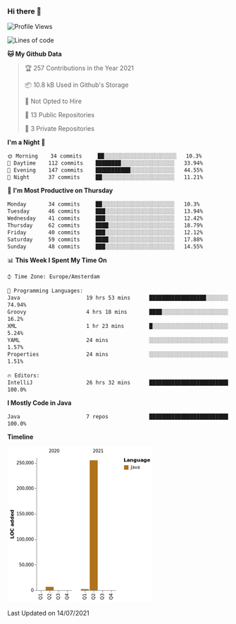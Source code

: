 ### Hi there 👋


<!--START_SECTION:waka-->
![Profile Views](http://img.shields.io/badge/Profile%20Views-0-blue)

![Lines of code](https://img.shields.io/badge/From%20Hello%20World%20I%27ve%20Written-264010%20lines%20of%20code-blue)

**🐱 My Github Data** 

> 🏆 257 Contributions in the Year 2021
 > 
> 📦 10.8 kB Used in Github's Storage 
 > 
> 🚫 Not Opted to Hire
 > 
> 📜 13 Public Repositories 
 > 
> 🔑 3 Private Repositories  
 > 
**I'm a Night 🦉** 

```text
🌞 Morning    34 commits     ██░░░░░░░░░░░░░░░░░░░░░░░   10.3% 
🌆 Daytime    112 commits    ████████░░░░░░░░░░░░░░░░░   33.94% 
🌃 Evening    147 commits    ███████████░░░░░░░░░░░░░░   44.55% 
🌙 Night      37 commits     ██░░░░░░░░░░░░░░░░░░░░░░░   11.21%

```
📅 **I'm Most Productive on Thursday** 

```text
Monday       34 commits     ██░░░░░░░░░░░░░░░░░░░░░░░   10.3% 
Tuesday      46 commits     ███░░░░░░░░░░░░░░░░░░░░░░   13.94% 
Wednesday    41 commits     ███░░░░░░░░░░░░░░░░░░░░░░   12.42% 
Thursday     62 commits     ████░░░░░░░░░░░░░░░░░░░░░   18.79% 
Friday       40 commits     ███░░░░░░░░░░░░░░░░░░░░░░   12.12% 
Saturday     59 commits     ████░░░░░░░░░░░░░░░░░░░░░   17.88% 
Sunday       48 commits     ███░░░░░░░░░░░░░░░░░░░░░░   14.55%

```


📊 **This Week I Spent My Time On** 

```text
⌚︎ Time Zone: Europe/Amsterdam

💬 Programming Languages: 
Java                     19 hrs 53 mins      ██████████████████░░░░░░░   74.94% 
Groovy                   4 hrs 18 mins       ████░░░░░░░░░░░░░░░░░░░░░   16.2% 
XML                      1 hr 23 mins        █░░░░░░░░░░░░░░░░░░░░░░░░   5.24% 
YAML                     24 mins             ░░░░░░░░░░░░░░░░░░░░░░░░░   1.57% 
Properties               24 mins             ░░░░░░░░░░░░░░░░░░░░░░░░░   1.51%

🔥 Editors: 
IntelliJ                 26 hrs 32 mins      █████████████████████████   100.0%

```

**I Mostly Code in Java** 

```text
Java                     7 repos             █████████████████████████   100.0%

```


**Timeline**

![Chart not found](https://raw.githubusercontent.com/powercasgamer/powercasgamer/master/charts/bar_graph.png) 


 Last Updated on 14/07/2021
<!--END_SECTION:waka-->
